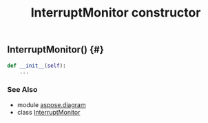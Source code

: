 ﻿---
title: InterruptMonitor constructor
second_title: Aspose.Diagram for Python via .NET API References
description: 
type: docs
weight: 10
url: /python-net/aspose.diagram/interruptmonitor/__init__/
is_root: false
---

## InterruptMonitor() {#}



```python
def __init__(self):
    ...
```





### See Also
* module [aspose.diagram](../../)
* class [InterruptMonitor](/diagram/python-net/aspose.diagram/interruptmonitor)
